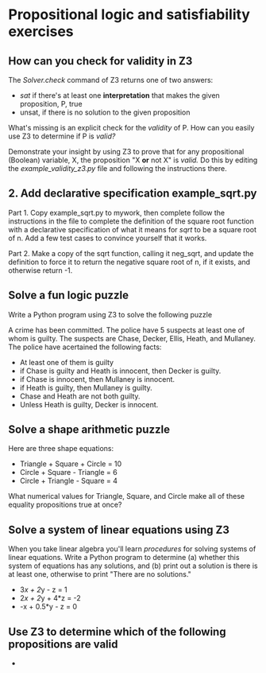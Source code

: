 # Propositional logic and satisfiability exercises

## How can you check for validity in Z3

The *Solver.check* command of Z3 returns one of two answers:

- *sat* if there's at least one **interpretation** that makes the given proposition, P, true
- unsat, if there is no solution to the given proposition

What's missing is an explicit check for the *validity* of P. How can you easily use Z3 to determine if P is *valid?*

Demonstrate your insight by using Z3 to prove that for any propositional (Boolean) variable, X, the proposition "X **or** not X" is *valid.* Do this by editing the *example_validity_z3.py* file and following the instructions there.

## 2. Add declarative specification example_sqrt.py

Part 1. Copy example_sqrt.py to mywork, then complete follow the instructions in the file to complete the definition of the square root function with a declarative specification of what it means for *sqrt* to be a square root of n. Add a few test cases to convince yourself that it works.

Part 2. Make a copy of the sqrt function, calling it neg_sqrt, and update the definition to force it to return the negative square root of n, if it exists, and otherwise return -1.

## Solve a fun logic puzzle

Write a Python program using Z3 to solve the following puzzle

A crime has been committed. The police have 5 suspects at least one of whom is guilty. The suspects are Chase, Decker, Ellis, Heath, and Mullaney. The police have acertained the following facts:

- At least one of them is guilty
- if Chase is guilty and Heath is innocent, then Decker is guilty.
- if Chase is innocent, then Mullaney is innocent.
- if Heath is guilty, then Mullaney is guilty.
- Chase and Heath are not both guilty.
- Unless Heath is guilty, Decker is innocent.
  
## Solve a shape arithmetic puzzle

Here are three shape equations:

- Triangle + Square + Circle = 10
- Circle + Square - Triangle = 6
- Circle + Triangle - Square = 4

What numerical values for Triangle, Square, and Circle make all
of these equality propositions true at once?

## Solve a system of linear equations using Z3

When you take linear algebra you'll learn *procedures* for solving systems of linear equations. Write a Python program to determine (a) whether this system of equations has any solutions, and (b) print out a solution is there is at least one, otherwise to print "There are no solutions."

- 3*x + 2*y - z = 1
- 2*x + 2*y + 4*z = -2
- -x + 0.5*y - z = 0

## Use Z3 to determine which of the following propositions are valid

- 
